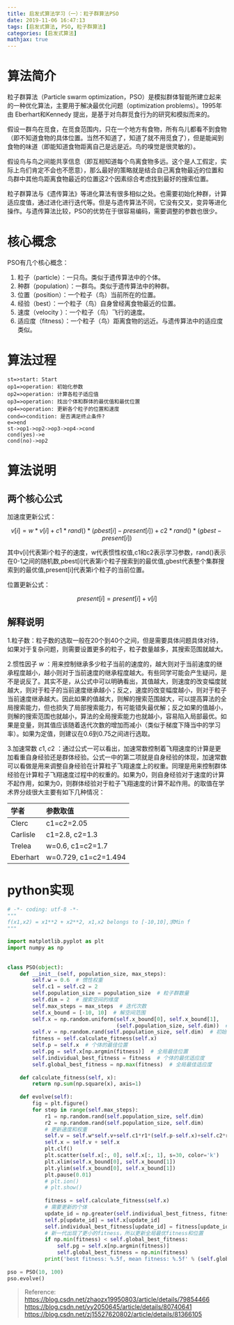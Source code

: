 ```yaml
---
title: 启发式算法学习（一）：粒子群算法PSO
date: 2019-11-06 16:47:13
tags: [启发式算法, PSO, 粒子群算法]
categories: [启发式算法]
mathjax: true
---
```


# 算法简介

粒子群算法（Particle swarm optimization，PSO）是模拟群体智能所建立起来的一种优化算法，主要用于解决最优化问题（optimization problems）。1995年由 Eberhart和Kennedy 提出，是基于对鸟群觅食行为的研究和模拟而来的。

假设一群鸟在觅食，在觅食范围内，只在一个地方有食物，所有鸟儿都看不到食物（即不知道食物的具体位置。当然不知道了，知道了就不用觅食了），但是能闻到食物的味道（即能知道食物距离自己是远是近。鸟的嗅觉是很灵敏的）。

假设鸟与鸟之间能共享信息（即互相知道每个鸟离食物多远。这个是人工假定，实际上鸟们肯定不会也不愿意），那么最好的策略就是结合自己离食物最近的位置和鸟群中其他鸟距离食物最近的位置这2个因素综合考虑找到最好的搜索位置。

粒子群算法与《遗传算法》等进化算法有很多相似之处。也需要初始化种群，计算适应度值，通过进化进行迭代等。但是与遗传算法不同，它没有交叉，变异等进化操作。与遗传算法比较，PSO的优势在于很容易编码，需要调整的参数也很少。

# 核心概念

PSO有几个核心概念：

1. 粒子（particle）：一只鸟。类似于遗传算法中的个体。
2. 种群（population）：一群鸟。类似于遗传算法中的种群。
3. 位置（position）：一个粒子（鸟）当前所在的位置。
4. 经验（best）：一个粒子（鸟）自身曾经离食物最近的位置。
5. 速度（velocity ）：一个粒子（鸟）飞行的速度。
6. 适应度（fitness）：一个粒子（鸟）距离食物的远近。与遗传算法中的适应度类似。

# 算法过程

```flow
st=>start: Start
op1=>operation: 初始化参数
op2=>operation: 计算各粒子适应值
op3=>operation: 找出个体和群体的最优值和最优位置
op4=>operation: 更新各个粒子的位置和速度
cond=>condition: 是否满足终止条件?
e=>end
st->op1->op2->op3->op4->cond
cond(yes)->e
cond(no)->op2
```

# 算法说明

## 两个核心公式

加速度更新公式：

$$v[i] = w * v[i] + c1 * rand() *(pbest[i] - present[i]) + c2 * rand() * (gbest - present[i])$$

其中v[i]代表第i个粒子的速度，w代表惯性权值,c1和c2表示学习参数，rand()表示在0-1之间的随机数,pbest[i]代表第i个粒子搜索到的最优值,gbest代表整个集群搜索到的最优值,present[i]代表第i个粒子的当前位置。

位置更新公式：

$$present[i]=present[i]+v[i]$$

## 解释说明

1.粒子数：粒子数的选取一般在20个到40个之间，但是需要具体问题具体对待，如果对于复杂问题，则需要设置更多的粒子，粒子数量越多，其搜索范围就越大。

2.惯性因子 $w$ ：用来控制继承多少粒子当前的速度的，越大则对于当前速度的继承程度越小，越小则对于当前速度的继承程度越大。有些同学可能会产生疑问，是不是说反了。其实不是，从公式中可以明确看出，其值越大，则速度的改变幅度就越大，则对于粒子的当前速度继承越小；反之，速度的改变幅度越小，则对于粒子当前速度继承越大。因此如果的值越大，则解的搜索范围越大，可以提高算法的全局搜索能力，但也损失了局部搜索能力，有可能错失最优解；反之如果的值越小，则解的搜索范围也就越小，算法的全局搜索能力也就越小，容易陷入局部最优。如果是变量，则其值应该随着迭代次数的增加而减小（类似于梯度下降当中的学习率）。如果为定值，则建议在0.6到0.75之间进行选取。

3.加速常数 $c1,c2$ ：通过公式一可以看出，加速常数控制着飞翔速度的计算是更加看重自身经验还是群体经验。公式一中的第二项就是自身经验的体现，加速常数可以看做是用来调整自身经验在计算粒子飞翔速度上的权重。同理是用来控制群体经验在计算粒子飞翔速度过程中的权重的。如果为0，则自身经验对于速度的计算不起作用，如果为0，则群体经验对于粒子飞翔速度的计算不起作用。的取值在学术界分歧很大主要有如下几种情况：

|学者|参数取值|
|:--|:--|
|Clerc|c1=c2=2.05|
|Carlisle|c1=2.8, c2=1.3|
|Trelea|w=0.6, c1=c2=1.7|
|Eberhart|w=0.729, c1=c2=1.494|

# python实现


```python
# -*- coding: utf-8 -*-
"""
f(x1,x2) = x1**2 + x2**2, x1,x2 belongs to [-10,10],求Min f
"""

import matplotlib.pyplot as plt
import numpy as np
 
 
class PSO(object):
    def __init__(self, population_size, max_steps):
        self.w = 0.6  # 惯性权重
        self.c1 = self.c2 = 2
        self.population_size = population_size  # 粒子群数量
        self.dim = 2  # 搜索空间的维度
        self.max_steps = max_steps  # 迭代次数
        self.x_bound = [-10, 10]  # 解空间范围
        self.x = np.random.uniform(self.x_bound[0], self.x_bound[1],
                                   (self.population_size, self.dim))  # 初始化粒子群位置
        self.v = np.random.rand(self.population_size, self.dim)  # 初始化粒子群速度
        fitness = self.calculate_fitness(self.x)
        self.p = self.x  # 个体的最佳位置
        self.pg = self.x[np.argmin(fitness)]  # 全局最佳位置
        self.individual_best_fitness = fitness  # 个体的最优适应度
        self.global_best_fitness = np.max(fitness)  # 全局最佳适应度
 
    def calculate_fitness(self, x):
        return np.sum(np.square(x), axis=1)
 
    def evolve(self):
        fig = plt.figure()
        for step in range(self.max_steps):
            r1 = np.random.rand(self.population_size, self.dim)
            r2 = np.random.rand(self.population_size, self.dim)
            # 更新速度和权重
            self.v = self.w*self.v+self.c1*r1*(self.p-self.x)+self.c2*r2*(self.pg-self.x)
            self.x = self.v + self.x
            plt.clf()
            plt.scatter(self.x[:, 0], self.x[:, 1], s=30, color='k')
            plt.xlim(self.x_bound[0], self.x_bound[1])
            plt.ylim(self.x_bound[0], self.x_bound[1])
            plt.pause(0.01)
            # plt.ion()
            # plt.show()
           
            fitness = self.calculate_fitness(self.x)
            # 需要更新的个体
            update_id = np.greater(self.individual_best_fitness, fitness)
            self.p[update_id] = self.x[update_id]
            self.individual_best_fitness[update_id] = fitness[update_id]
            # 新一代出现了更小的fitness，所以更新全局最优fitness和位置
            if np.min(fitness) < self.global_best_fitness:
                self.pg = self.x[np.argmin(fitness)]
                self.global_best_fitness = np.min(fitness)
            print('best fitness: %.5f, mean fitness: %.5f' % (self.global_best_fitness, np.mean(fitness)))
            
pso = PSO(10, 100)
pso.evolve()
```


> Reference:
> https://blog.csdn.net/zhaozx19950803/article/details/79854466
> https://blog.csdn.net/yy2050645/article/details/80740641
> https://blog.csdn.net/zj15527620802/article/details/81366105